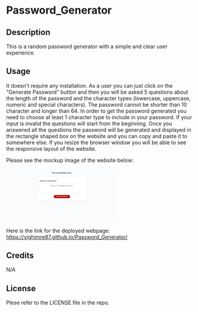 # Password_Generator


## Description
This is a random password generator with a simple and clear user experience.


## Usage
It doesn't require any installation. As a user you can just click on the "Generate Password" button and then you will be asked 5 questions about the length of the password and the character types (lowercase, uppercase, numeric and special characters). The password cannot be shorter than 10 character and longer than 64. In order to get the password generated you need to choose at least 1 character type to include in your password. If your input is invalid the questions will start from the beginning. Once you answered all the questions the password will be generated and displayed in the rectangle shaped box on the website and you can copy and paste it to somewhere else. If you resize the browser window you will be able to see the responsive layout of the website.


Please see the mockup image of the website below:


<img src="assets/images/mockup-image.png" alt="Mockup image of the website" style="width:300px;"/>

Here is the link for the deployed webpage: https://vighimre87.github.io/Password_Generator/


## Credits
N/A


## License
Plese refer to the LICENSE file in the repo.
